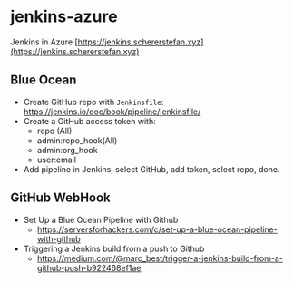# jenkins-azure
Jenkins in Azure [https://jenkins.schererstefan.xyz](https://jenkins.schererstefan.xyz)

## Blue Ocean
- Create GitHub repo with `Jenkinsfile`: https://jenkins.io/doc/book/pipeline/jenkinsfile/
- Create a GitHub access token with:
  - repo (All)
  - admin:repo_hook(All)
  - admin:org_hook
  - user:email
- Add pipeline in Jenkins, select GitHub, add token, select repo, done.

## GitHub WebHook
- Set Up a Blue Ocean Pipeline with Github
  - https://serversforhackers.com/c/set-up-a-blue-ocean-pipeline-with-github
- Triggering a Jenkins build from a push to Github
  - https://medium.com/@marc_best/trigger-a-jenkins-build-from-a-github-push-b922468ef1ae
